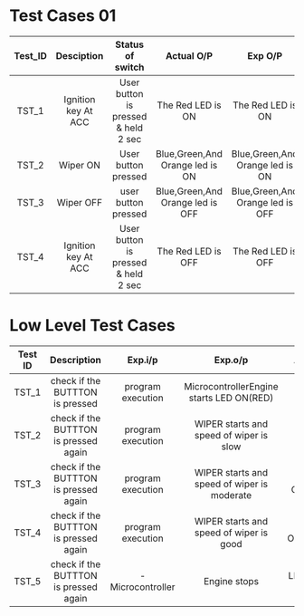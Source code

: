 # Test Cases 01
|Test_ID|Desciption|Status of switch|Actual O/P|Exp O/P|Type of Test|
|:--:|:--:|:--:|:--:|:--:|:--:|
|TST_1|Ignition key At ACC| User button is pressed & held 2 sec|The Red LED is ON|The Red LED is ON|Requirements Based|
|TST_2|Wiper ON|User button pressed|Blue,Green,And Orange led is ON|Blue,Green,And Orange led is ON|Requirements Based|
|TST_3|Wiper OFF|user button pressed|Blue,Green,And Orange led is OFF|Blue,Green,And Orange led is OFF|Requirements Based|
|TST_4|Ignition key At ACC|User button is pressed & held 2 sec |The Red LED is OFF|The Red LED is OFF|Requirements Based|

# Low Level Test Cases
|Test ID|	Description|	Exp.i/p|	Exp.o/p|	Actual o/p|	STATUS|
|:--:|:--:|:--:|:--:|:--:|:--:|
|TST_1|	check if the BUTTTON is pressed|	program execution|	MicrocontrollerEngine starts	LED ON(RED)	|PASS|
|TST_2|	check if the BUTTTON is pressed again	|program execution|	WIPER starts and speed of wiper is slow|	LED ON(BLUE)	|PASS|
|TST_3|	check if the BUTTTON is pressed again	|program execution	|WIPER starts and speed of wiper is moderate	|LED ON(GREEN)	|PASS|
|TST_4|	check if the BUTTTON is pressed again	|program execution	|WIPER starts and speed of wiper is good	|LED ON(ORANGE)	|PASS|
|TST_5|	check if the BUTTTON is pressed again|	-	Microcontroller|Engine stops	|LED TURNED OFF	|PASS|
